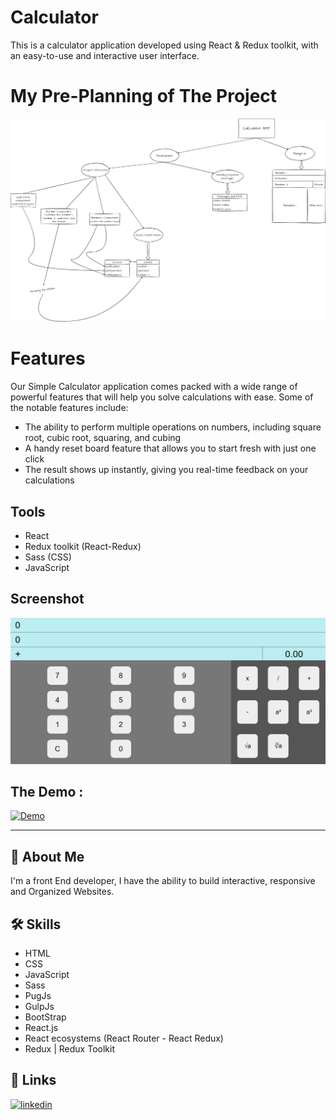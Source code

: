 # Calculator

This is a calculator application developed using React & Redux toolkit, with an easy-to-use and interactive user interface.

# My Pre-Planning of The Project

![plan](./Project%20Plan.png)

# Features

Our Simple Calculator application comes packed with a wide range of powerful features that will help you solve calculations with ease. Some of the notable features include:

- The ability to perform multiple operations on numbers, including square root, cubic root, squaring, and cubing
- A handy reset board feature that allows you to start fresh with just one click
- The result shows up instantly, giving you real-time feedback on your calculations

## Tools

- React
- Redux toolkit (React-Redux)
- Sass (CSS)
- JavaScript

## Screenshot

![plan](./screenshot/1.png)

## The Demo :

[![Demo](https://img.shields.io/badge/Demo-ffffff?style=for-the-badge&logo=vercel&logoColor=black)](https://calculator-lac-eight.vercel.app/)

---

## 🚀 About Me

I'm a front End developer, I have the ability to build interactive, responsive and Organized Websites.

## 🛠 Skills

- HTML
- CSS
- JavaScript
- Sass
- PugJs
- GulpJs
- BootStrap
- React.js
- React ecosystems (React Router - React Redux)
- Redux | Redux Toolkit

## 🔗 Links

[![linkedin](https://img.shields.io/badge/linkedin-0A66C2?style=for-the-badge&logo=linkedin&logoColor=white)](https://www.linkedin.com/in/abdulrahman-mohammed22/)
